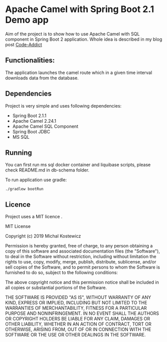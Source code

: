 # Apache Camel with Spring Boot 2.1 Demo app

Aim of the project is to show how to use Apache Camel with SQL component in Spring Boot 2 application. Whole idea is described in my blog 
post [Code-Addict](http://code-addict.pl/hazelcast-distributed-cache/)

## Functionalities:
The application launches the camel route which in a given time interval downloads data from the database.

## Dependencies
Project is very simple and uses following dependencies:
 - Spring Boot 2.1.1
 - Apache Camel 2.24.1
 - Apache Camel SQL Component
 - Spring Boot JDBC
 - MS SQL

## Running
You can first run ms sql docker container and liquibase scripts, please check README.md in db-schema folder.

To run application use gradle:
```
./gradlew bootRun
```

## Licence

Project uses a MIT licence .

MIT License

Copyright (c) 2019 Michal Kostewicz

Permission is hereby granted, free of charge, to any person obtaining a copy
of this software and associated documentation files (the "Software"), to deal
in the Software without restriction, including without limitation the rights
to use, copy, modify, merge, publish, distribute, sublicense, and/or sell
copies of the Software, and to permit persons to whom the Software is
furnished to do so, subject to the following conditions:

The above copyright notice and this permission notice shall be included in all
copies or substantial portions of the Software.

THE SOFTWARE IS PROVIDED "AS IS", WITHOUT WARRANTY OF ANY KIND, EXPRESS OR
IMPLIED, INCLUDING BUT NOT LIMITED TO THE WARRANTIES OF MERCHANTABILITY,
FITNESS FOR A PARTICULAR PURPOSE AND NONINFRINGEMENT. IN NO EVENT SHALL THE
AUTHORS OR COPYRIGHT HOLDERS BE LIABLE FOR ANY CLAIM, DAMAGES OR OTHER
LIABILITY, WHETHER IN AN ACTION OF CONTRACT, TORT OR OTHERWISE, ARISING FROM,
OUT OF OR IN CONNECTION WITH THE SOFTWARE OR THE USE OR OTHER DEALINGS IN THE
SOFTWARE.

